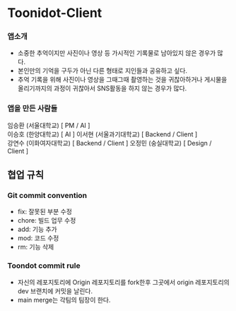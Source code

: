 # Toonidot-Client

### 앱소개
- 소중한 추억이지만 사진이나 영상 등 가시적인 기록물로 남아있지 않은 경우가 많다.
- 본인만의 기억을 구두가 아닌 다른 형태로 지인들과 공유하고 싶다.
- 추억 기록을 위해 사진이나 영상을 그때그때 촬영하는 것을 귀찮아하거나 게시물을 올리기까지의 과정이 귀찮아서 SNS활동을 하지 않는 경우가 많다.  

### 앱을 만든 사람들
임승환 (서울대학교) [ PM / AI ]  
이승호 (한양대학교) [ AI ] 
이서현 (서울과기대학교) [ Backend / Client ]  
강연수 (이화여자대학교) [ Backend / Client ]
오정민 (숭실대학교) [ Design / Client ]  

## 협업 규칙

### Git commit convention
- fix: 잘못된 부분 수정
- chore: 빌드 업무 수정
- add: 기능 추가
- mod: 코드 수정
- rm: 기능 삭제

### Toondot commit rule
- 자신의 레포지토리에 Origin 레포지토리를 fork한후 그곳에서 origin 레포지토리의 dev 브랜치에 커밋을 날린다.
- main merge는 각팀의 팀장이 한다.
